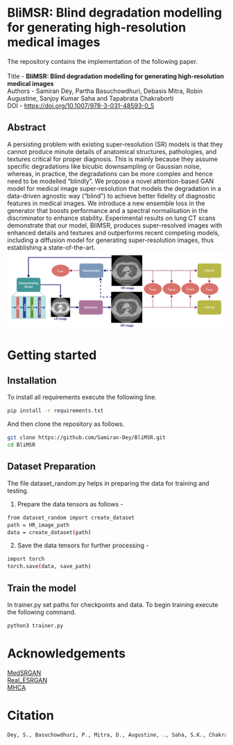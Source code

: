 # BliMSR: Blind degradation modelling for generating high-resolution medical images

The repository contains the implementation of the following paper. \
\
Title - **BliMSR: Blind degradation modelling for generating high-resolution medical images** \
Authors - Samiran Dey, Partha Basuchowdhuri, Debasis Mitra, Robin Augustine,  Sanjoy Kumar Saha and Tapabrata Chakraborti \
DOI - https://doi.org/10.1007/978-3-031-48593-0_5

## Abstract
A persisting problem with existing super-resolution (SR) models is that they cannot produce minute details of anatomical structures, pathologies, and textures critical for proper diagnosis. This is mainly because they assume specific degradations like bicubic downsampling or Gaussian noise, whereas, in practice, the degradations can be more complex and hence need to be modelled “blindly”. We propose a novel attention-based GAN model for medical image super-resolution that models the degradation in a data-driven agnostic way (“blind”) to achieve better fidelity of diagnostic features in medical images. We introduce a new ensemble loss in the generator that boosts performance and a spectral normalisation in the discriminator to enhance stability. Experimental results on lung CT scans demonstrate that our model, BliMSR, produces super-resolved images with enhanced details and textures and outperforms recent competing models, including a diffusion model for generating super-resolution images, thus establishing a state-of-the-art.
\
<img src="./images/overview.PNG">  </img>

# Getting started

## Installation
To install all requirements execute the following line.
```bash
pip install -r requirements.txt
```
And then clone the repository as follows. 
```bash
git clone https://github.com/Samiran-Dey/BliMSR.git
cd BliMSR
```

## Dataset Preparation
The file dataset_random.py helps in preparing the data for training and testing. 

1. Prepare the data tensors as follows -
```bash
from dataset_random import create_dataset
path = HR_image_path
data = create_dataset(path)
```

2. Save the data tensors for further processing - 
```bash
import torch
torch.save(data, save_path)
```

## Train the model
In trainer.py set paths for checkpoints and data. To begin training execute the following command.
```bash
python3 trainer.py
```

# Acknowledgements 
[MedSRGAN](https://github.com/04RR/MedSRGAN) \
[Real_ESRGAN](https://github.com/xinntao/Real-ESRGAN/tree/5ca1078535923d485892caee7d7804380bfc87fd) \
[MHCA](https://github.com/lilygeorgescu/MHCA)

# Citation
```bash
Dey, S., Basuchowdhuri, P., Mitra, D., Augustine, ., Saha, S.K., Chakraborti, T. (2024). BliMSR: Blind Degradation Modelling for Generating High-Resolution Medical Images. In: Waiter, G., Lambrou, T., Leontidis, G., Oren, N., Morris, T., Gordon, S. (eds) Medical Image Understanding and Analysis. MIUA 2023. Lecture Notes in Computer Science, vol 14122. Springer, Cham. https://doi.org/10.1007/978-3-031-48593-0_5
```
